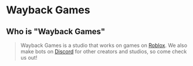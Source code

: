 # Wayback Games
## Who is "Wayback Games"
> Wayback Games is a studio that works on games on [Roblox](https://www.roblox.com/groups/15408568/Wayback-Games#!/about). We also make bots on [Discord](https://discord.gg/YeYrb2mRwF) for other creators and studios, so come check us out!

<!--

**Here are some ideas to get you started:**

🙋‍♀️ A short introduction - what is your organization all about?
🌈 Contribution guidelines - how can the community get involved?
👩‍💻 Useful resources - where can the community find your docs? Is there anything else the community should know?
🍿 Fun facts - what does your team eat for breakfast?
🧙 Remember, you can do mighty things with the power of [Markdown](https://docs.github.com/github/writing-on-github/getting-started-with-writing-and-formatting-on-github/basic-writing-and-formatting-syntax)
-->
